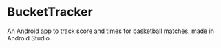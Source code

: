 # BucketTracker

An Android app to track score and times for basketball matches, made in Android Studio.
